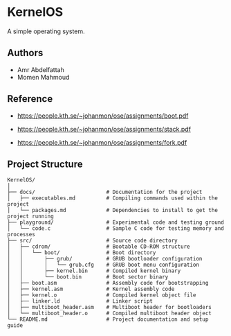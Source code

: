# KernelOS

A simple operating system.

## Authors

- Amr Abdelfattah
- Momen Mahmoud

## Reference

- https://people.kth.se/~johanmon/ose/assignments/boot.pdf

- https://people.kth.se/~johanmon/ose/assignments/stack.pdf
- https://people.kth.se/~johanmon/ose/assignments/fork.pdf

## Project Structure

```
KernelOS/
│
├── docs/                       # Documentation for the project
│   ├── executables.md          # Compiling commands used within the project
│   └── packages.md             # Dependencies to install to get the project running
├── playground/                 # Experimental code and testing ground
│   └── code.c                  # Sample C code for testing memory and processes
├── src/                        # Source code directory
│   ├── cdrom/                  # Bootable CD-ROM structure
│   │   └── boot/               # Boot directory
│   │       ├── grub/           # GRUB bootloader configuration
│   │       │   └── grub.cfg    # GRUB boot menu configuration
│   │       ├── kernel.bin      # Compiled kernel binary
│   │       └── boot.bin        # Boot sector binary
│   ├── boot.asm                # Assembly code for bootstrapping
│   ├── kernel.asm              # Kernel assembly code
│   ├── kernel.o                # Compiled kernel object file
│   ├── linker.ld               # Linker script
│   ├── multiboot_header.asm    # Multiboot header for bootloaders
│   └── multiboot_header.o      # Compiled multiboot header object
└── README.md                   # Project documentation and setup guide
```